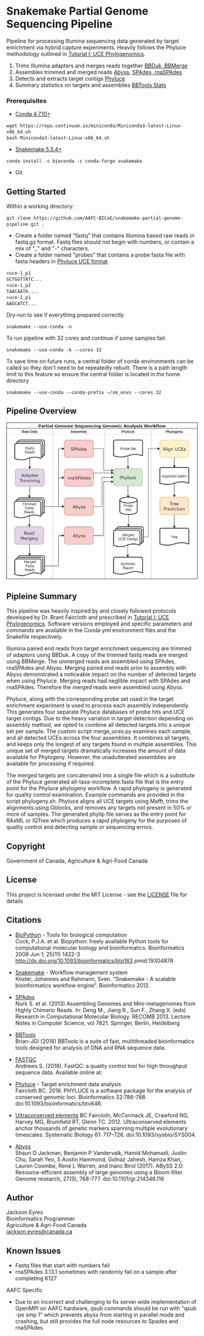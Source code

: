 # Snakemake Partial Genome Sequencing Pipeline

Pipeline for processing Illumina sequencing data generated by target enrichment via hybrid capture experiments. 
Heavily follows the Phyluce methodology outlined in 
[Tutorial I: UCE Phylogenomics](https://phyluce.readthedocs.io/en/latest/tutorial-one.html). 

1) Trims Illumina adapters and merges reads together [BBDuk, BBMerge](https://jgi.doe.gov/data-and-tools/bbtools/bb-tools-user-guide/bbduk-guide/)
2) Assembles trimmed and merged reads [Abyss](http://www.bcgsc.ca/platform/bioinfo/software/abyss), [SPAdes, rnaSPAdes](http://cab.spbu.ru/software/spades/)
3) Detects and extracts target contigs [Phyluce](https://phyluce.readthedocs.io/en/latest/index.html) 
4) Summary statistics on targets and assemblies [BBTools Stats](https://jgi.doe.gov/data-and-tools/bbtools/bb-tools-user-guide/statistics-guide/)

### Prerequisites

* [Conda 4.7.10+](https://conda.io/docs/user-guide/install/index.html)
```
wget https://repo.continuum.io/miniconda/Miniconda3-latest-Linux-x86_64.sh
bash Miniconda3-latest-Linux-x86_64.sh
```
* [Snakemake 5.5.4+](https://snakemake.readthedocs.io/en/stable/getting_started/installation.html)
```
conda install -c bioconda -c conda-forge snakemake
```
* Git

## Getting Started

Within a working directory:
```
git clone https://github.com/AAFC-BICoE/snakemake-partial-genome-pipeline.git .
```
* Create a folder named "fastq" that contains Illumina based raw reads in fastq.gz format. Fastq files should not begin
with numbers, or contain a mix of "_" and "-" characters. 
* Create a folder named "probes" that contains a probe fasta file with fasta headers in 
[Phyluce UCE format](https://phyluce.readthedocs.io/en/latest/uce-processing.html#match-contigs-to-probes)
```
>uce-1_p1
GCTGGTTATC...
>uce-1_p2
TAACAATA....
>uce-2_p1
AAGCATCT...
```

Dry-run to see if everything prepared correctly
```
snakemake --use-conda -n
```
To run pipeline with 32 cores and continue if some samples fail:
```
snakemake --use-conda -k --cores 32 
```
To save time on future runs, a central folder of conda environments can be called so they don't need to be repeatedly rebuilt. 
There is a path length limit to this feature so ensure the central folder is located in the home directory

```
snakemake --use-conda --conda-prefix ~/sm_envs --cores 32
```
## Pipeline Overview
![Alt text](pipeline_files/Workflow.jpg?raw=true "Title")

## Pipleine Summary
This pipeline was heavily inspired by and closely followed protocols developed by Dr. Brant Faircloth and prescribed in 
[Tutorial I: UCE Phylogenomics](https://phyluce.readthedocs.io/en/latest/tutorial-one.html). Software versions employed 
and specific parameters and commands are available in the Conda yml environment files and the Snakefile respectively. 
  
Illumina paired end reads from target enrichment sequencing are trimmed of adaptors using BBDuk. A copy of the trimmed 
fastq reads are merged using BBMerge. The unmerged reads are assembled using SPAdes, rnaSPAdes and Abyss. Merging paired 
end reads prior to assembly with Abyss demonstrated a noticeable impact on the number of detected targets when using Phyluce. 
Merging reads had neglible impact with SPAdes and rnaSPAdes. Therefore the merged reads were assembled using Abyss. 

Phyluce, along with the corresponding probe set used in the target enrichment experiment is used to process each assembly 
independently. This generates four separate Phyluce databases of probe hits and UCE target contigs. Due to the heavy 
variation in target detection depending on assembly method, we opted to combine all detected targets into a unique set 
per sample. The custom script merge_uces.py examines each sample, and all detected UCEs across the four assemblies. 
It combines all targets, and keeps only the longest of any targets found in multiple assemblies. This unique set of 
merged targets dramatically increases the amount of data available for Phylogeny. However, the unadulterated assemblies 
are available for processing if required. 

The merged targets are concatenated into a single file which is a substitute of the Phyluce generated 
all-taxa-incomplete.fasta file that is the entry point for the Phyluce phylogeny workflow. 
A rapid phylogeny is generated for quality control examination. Example commands are provided in the script phylogeny.sh. 
Phyluce aligns all UCE targets using Mafft, trims the alignments using Gblocks, and removes any targets not present in 
50% or more of samples. The generated phylip file serves as the entry point for RAxML or IQTree which produces a rapid 
phylogeny for the purposes of quality control and detecting sample or sequencing errors. 

## Copyright
Government of Canada, Agriculture & Agri-Food Canada

## License
This project is licensed under the MIT License - see the [LICENSE](LICENSE) file for details

## Citations

* [BioPython](https://biopython.org/) - Tools for biological computation  
Cock, P.J.A. et al. Biopython: freely available Python tools for computational molecular biology and bioinformatics. 
Bioinformatics 2009 Jun 1; 25(11) 1422-3 http://dx.doi.org/10.1093/bioinformatics/btp163 pmid:19304878

* [Snakemake](https://snakemake.readthedocs.io/en/stable/) - Workflow management system    
Köster, Johannes and Rahmann, Sven. “Snakemake - A scalable bioinformatics workflow engine”. Bioinformatics 2012.

* [SPAdes](http://cab.spbu.ru/software/spades/)  
Nurk S. et al. (2013) Assembling Genomes and Mini-metagenomes from Highly Chimeric Reads. In: Deng M., Jiang R., 
Sun F., Zhang X. (eds) Research in Computational Molecular Biology. RECOMB 2013. Lecture Notes in Computer Science, 
vol 7821. Springer, Berlin, Heidelberg

* [BBTools](https://jgi.doe.gov/data-and-tools/bbtools/)  
Brian-JGI (2018) BBTools is a suite of fast, multithreaded bioinformatics tools designed for analysis of DNA and RNA 
sequence data.

* [FASTQC](http://www.bioinformatics.babraham.ac.uk/projects/fastqc)   
Andrews S. (2018). FastQC: a quality control tool for high throughput sequence data. 
Available online at: 

* [Phyluce](https://phyluce.readthedocs.io/en/latest/index.html) - Target enrichment data analysis    
Faircloth BC. 2016. PHYLUCE is a software package for the analysis of conserved genomic loci. 
Bioinformatics 32:786-788. doi:10.1093/bioinformatics/btv646.

* [Ultraconserved elements](https://www.ultraconserved.org/) 
BC Faircloth, McCormack JE, Crawford NG, Harvey MG, Brumfield RT, Glenn TC. 2012. Ultraconserved elements anchor 
thousands of genetic markers spanning multiple evolutionary timescales. Systematic Biology 61: 717–726. 
doi:10.1093/sysbio/SYS004.

* [Abyss](https://github.com/bcgsc/abyss)  
Shaun D Jackman, Benjamin P Vandervalk, Hamid Mohamadi, Justin Chu, Sarah Yeo, S Austin Hammond, Golnaz Jahesh, 
Hamza Khan, Lauren Coombe, René L Warren, and Inanc Birol (2017). ABySS 2.0: Resource-efficient assembly of large 
genomes using a Bloom filter. Genome research, 27(5), 768-777. doi:10.1101/gr.214346.116

## Author
Jackson Eyres \
Bioinformatics Programmer \
Agriculture & Agri-Food Canada \
jackson.eyres@canada.ca

## Known Issues
* Fastq files that start with numbers fail
* rnaSPAdes 3.13.1 sometimes with randomly fail on a sample after completing K127 

AAFC Specific
* Due to an incorrect and challenging to fix server wide implementation of OpenMPI on AAFC hardware, qsub commands should be run with
"qsub -pe smp 1" which prevents abyss from starting in parallel mode and crashing, 
but still provides the full node resources to Spades and rnaSPAdes